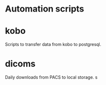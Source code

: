 # Automation scripts

# kobo
Scripts to transfer data from kobo to postgresql.

# dicoms
Daily downloads from PACS to local storage.
s